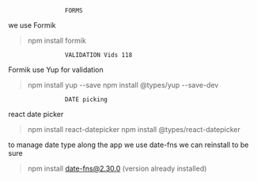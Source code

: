                     FORMS 

we use Formik 

> npm install formik

                    VALIDATION Vids 118

Formik use Yup for validation 

> npm install yup --save
> npm install @types/yup --save-dev


                    DATE picking

react date picker
> npm install react-datepicker
> npm install @types/react-datepicker

to manage date type along the app we use date-fns
we can reinstall to be sure
> npm install date-fns@2.30.0 (version already installed)
